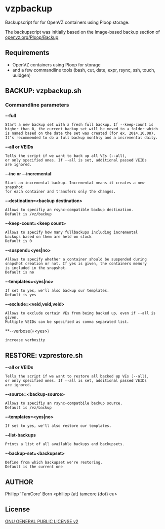 # vzpbackup

Backupscript for for OpenVZ containers using Ploop storage.

The backupscript was initially based on the Image-based backup section of [openvz.org/Ploop/Backup](http://openvz.org/Ploop/Backup)

## Requirements

* OpenVZ containers using Ploop for storage
* and a few commandline tools (bash, cut, date, expr, rsync, ssh, touch, uuidgen)

## BACKUP: vzpbackup.sh

### Commandline parameters

**--full**

	Start a new backup set with a fresh full backup. If --keep-count is
	higher than 0, the current backup set will be moved to a folder which
	is named based on the date the set was created (for ex. 2014.10.08).
	It's recommended to do a full backup monthly and a incremental daily.

**--all or VEIDs**

	Tells the script if we want to back up all VEs (--all),
	or only specified ones. If --all is set, additional passed VEIDs
	are ignored.

**--inc or --incremental**

	Start an incremental backup. Incremental means it creates a new snapshot
	for each container and transfers only the changes.

**--destination=\<backup destination\>**

	Allows to specifiy an rsync-compatible backup destination.
	Default is /vz/backup

**--keep-count=\<keep count\>**

	Allows to specify how many fullbackups including incremental
	backups based on them are held on stock
	Default is 0

**--suspend=\<yes|no\>**

	Allows to specify whether a container should be suspended during
	snapshot creation or not. If yes is given, the containers memory
	is included in the snapshot.
	Default is no

**--templates=\<yes|no\>**

	If set to yes, we'll also backup our templates.
	Default is yes

**--exclude=\<veid,veid,veid\>**

	Allows to exclude certain VEs from being backed up, even if --all is given.
	Multiple VEIDs can be specified as comma separated list.

**--verbose(=\<yes\>)

    increase verbosity

## RESTORE: vzprestore.sh

**--all or VEIDs**

	Tells the script if we want to restore all backed up VEs (--all),
	or only specified ones. If --all is set, additional passed VEIDs
	are ignored.

**--source=\<backup-source\>**

	Allows to specifiy an rsync-compatbile backup source.
	Default is /vz/backup

**--templates=\<yes|no\>**

	If set to yes, we'll also restore our templates.

**--list-backups**

	Prints a list of all available backups and backupsets.

**--backup-set=\<backupset\>**

	Define from which backupset we're restoring.
	Default is the current one

## AUTHOR
Philipp 'TamCore' Born <philipp {at} tamcore {dot} eu>

## License
[GNU GENERAL PUBLIC LICENSE v2](LICENSE)
